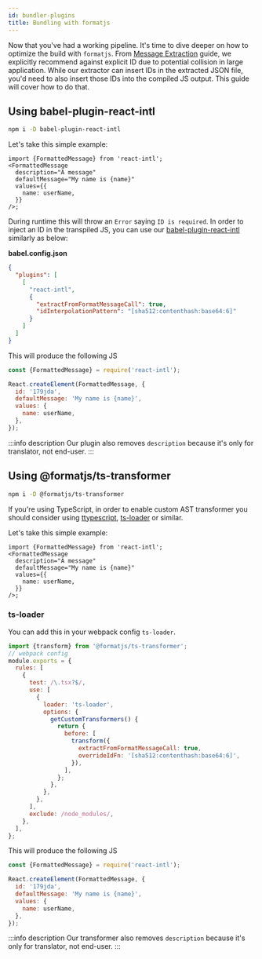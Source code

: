 ```yaml
---
id: bundler-plugins
title: Bundling with formatjs
---
```


Now that you've had a working pipeline. It's time to dive deeper on how to optimize the build with `formatjs`. From [Message Extraction](../getting-started/message-extraction.md) guide, we explicitly recommend against explicit ID due to potential collision in large application. While our extractor can insert IDs in the extracted JSON file, you'd need to also insert those IDs into the compiled JS output. This guide will cover how to do that.

## Using babel-plugin-react-intl

```sh
npm i -D babel-plugin-react-intl
```

Let's take this simple example:

```tsx
import {FormattedMessage} from 'react-intl';
<FormattedMessage
  description="A message"
  defaultMessage="My name is {name}"
  values={{
    name: userName,
  }}
/>;
```

During runtime this will throw an `Error` saying `ID is required`. In order to inject an ID in the transpiled JS, you can use our [babel-plugin-react-intl](../tooling/babel-plugin.md) similarly as below:

**babel.config.json**

```json
{
  "plugins": [
    [
      "react-intl",
      {
        "extractFromFormatMessageCall": true,
        "idInterpolationPattern": "[sha512:contenthash:base64:6]"
      }
    ]
  ]
}
```

This will produce the following JS

```js
const {FormattedMessage} = require('react-intl');

React.createElement(FormattedMessage, {
  id: '179jda',
  defaultMessage: 'My name is {name}',
  values: {
    name: userName,
  },
});
```

:::info description Our plugin also removes `description` because it's only for translator, not end-user. :::

## Using @formatjs/ts-transformer

```sh
npm i -D @formatjs/ts-transformer
```

If you're using TypeScript, in order to enable custom AST transformer you should consider using [ttypescript](https://github.com/cevek/ttypescript), [ts-loader](https://github.com/TypeStrong/ts-loader) or similar.

Let's take this simple example:

```tsx
import {FormattedMessage} from 'react-intl';
<FormattedMessage
  description="A message"
  defaultMessage="My name is {name}"
  values={{
    name: userName,
  }}
/>;
```

### ts-loader

You can add this in your webpack config `ts-loader`.

```js
import {transform} from '@formatjs/ts-transformer';
// webpack config
module.exports = {
  rules: [
    {
      test: /\.tsx?$/,
      use: [
        {
          loader: 'ts-loader',
          options: {
            getCustomTransformers() {
              return {
                before: [
                  transform({
                    extractFromFormatMessageCall: true,
                    overrideIdFn: '[sha512:contenthash:base64:6]',
                  }),
                ],
              };
            },
          },
        },
      ],
      exclude: /node_modules/,
    },
  ],
};
```

This will produce the following JS

```js
const {FormattedMessage} = require('react-intl');

React.createElement(FormattedMessage, {
  id: '179jda',
  defaultMessage: 'My name is {name}',
  values: {
    name: userName,
  },
});
```

:::info description Our transformer also removes `description` because it's only for translator, not end-user. :::
